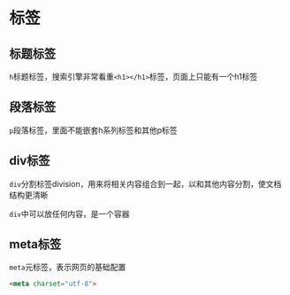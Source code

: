 # 标签

## 标题标签

`h`标题标签，搜索引擎非常看重`<h1></h1>`标签，页面上只能有一个h1标签

## 段落标签

`p`段落标签，里面不能嵌套h系列标签和其他p标签

## div标签

`div`分割标签division，用来将相关内容组合到一起，以和其他内容分割，使文档结构更清晰

`div`中可以放任何内容，是一个容器

## meta标签

`meta`元标签，表示网页的基础配置

```html
<meta charset="utf-8">
```

